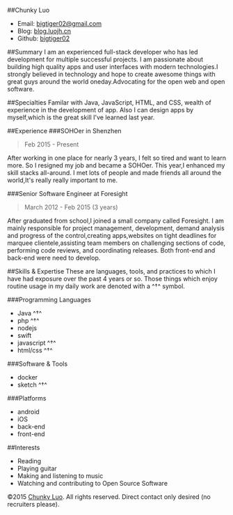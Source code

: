 ##Chunky Luo
* Email: [bigtiger02@gmail.com](mailto:bigtiger02@gmail.com "bigtiger02@gmail.com")
* Blog: [blog.luojh.cn](http://blog.luojh.cn "blog.luojh.cn")
* Github: [bigtiger02](https://github.com/bigtiger02 "bigtiger02")  

##Summary
I am an experienced full-stack developer who has led development for multiple successful projects. I am passionate about building high quality apps and user interfaces with modern technologies.I strongly believed in technology and hope to create awesome things with great guys around the world oneday.Advocating for the open web and open software.

##Specialties
Familar with Java, JavaScript, HTML, and CSS,
wealth of experience in the development of app. Also I can design apps by myself,which is the great skill I've learned last year. 

##Experience
###SOHOer in Shenzhen
>Feb 2015 - Present

After working in one place for nearly 3 years, I felt so tired and want to learn more. So I resigned my job and became a SOHOer. This year,I enhanced my skill stacks all-around. I met lots of people and made friends all around the world,It's really really important to me.

###Senior Software Engineer at Foresight
>March 2012 - Feb 2015 (3 years)  

After graduated from school,I joined a small company called Foresight. I am mainly responsible for project management, development, demand analysis and progress of the control,creating apps,websites on tight deadlines for marquee clientele,assisting team members on challenging sections of code, performing code reviews, and coordinating releases. Both front-end and back-end were need to develop. 

##Skills & Expertise
These are languages, tools, and practices to which I have had exposure over the past 4 years or so. Those things which enjoy routine usage in my daily work are denoted with a ^†^ symbol.

###Programming Languages
* Java ^†^
* php ^†^
* nodejs
* swift
* javascript ^†^
* html/css ^†^

###Software & Tools
* docker
* sketch ^†^

###Platforms
* android
* iOS
* back-end
* front-end

##Interests
* Reading
* Playing guitar
* Making and listening to music
* Watching and contributing to Open Source Software

©2015 [Chunky Luo](http://blog.luojh.cn). All rights reserved. Direct contact only desired (no recruiters please).

